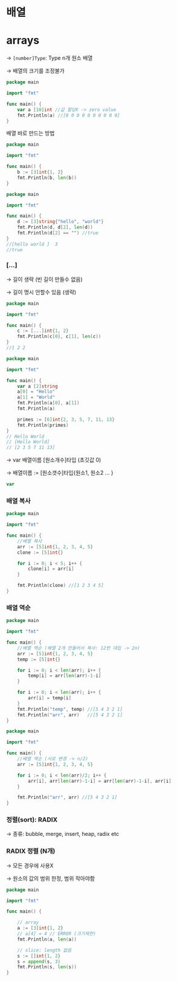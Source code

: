 # 배열

# arrays

→ `[number]Type`: Type n개 원소 배열

→ 배열의 크기를 조정불가

```go
package main

import "fmt"

func main() {
	var a [10]int //값 할당X -> zero value
	fmt.Println(a) //[0 0 0 0 0 0 0 0 0 0] 
}
```

배열 바로 만드는 방법

```go
package main

import "fmt"

func main() {
	b := [3]int{1, 2}
	fmt.Println(b, len(b))
}
```

```go
package main

import "fmt"

func main() {
	d := [3]string{"hello", "world"}
	fmt.Println(d, d[2], len(d))
	fmt.Println(d[2] == "") //true
}
//[hello world ]  3
//true
```

### [...]

→ 길이 생략 (빈 길이 만들수 없음)

→ 길이 명시 안할수 있음 (생략)

```go
package main

import "fmt"

func main() {
	c := [...]int{1, 2}
	fmt.Println(c[0], c[1], len(c))
}
//1 2 2
```

```go
package main

import "fmt"

func main() {
	var a [2]string
	a[0] = "Hello"
	a[1] = "World"
	fmt.Println(a[0], a[1])
	fmt.Println(a)

	primes := [6]int{2, 3, 5, 7, 11, 13}
	fmt.Println(primes)
}
// Hello World
// [Hello World]
// [2 3 5 7 11 13]
```

→ var 배열이름 [원소개수]타입 (초깃값 0)

→ 배열이름 := [원소갯수]타입{원소1, 원소2 ... }

```go
var 
```

### 배열 복사

```go
package main

import "fmt"

func main() {
	//배열 복사
	arr := [5]int{1, 2, 3, 4, 5}
	clone := [5]int{}

	for i := 0; i < 5; i++ {
		clone[i] = arr[i]
	}

	fmt.Println(clone) //[1 2 3 4 5]
}
```

### 배열 역순

```go
package main

import "fmt"

func main() {
	//배열 역순 (배열 2개 만들어서 복사: 12번 대입 -> 2n)
	arr := [5]int{1, 2, 3, 4, 5}
	temp := [5]int{}

	for i := 0; i < len(arr); i++ {
		temp[i] = arr[len(arr)-1-i]
	}

	for i := 0; i < len(arr); i++ {
		arr[i] = temp[i]
	}
	fmt.Println("temp", temp) //[5 4 3 2 1]
	fmt.Println("arr", arr)   //[5 4 3 2 1]
}
```

```go
package main

import "fmt"

func main() {
	//배열 역순 (서로 변경 -> n/2)
	arr := [5]int{1, 2, 3, 4, 5}

	for i := 0; i < len(arr)/2; i++ {
		arr[i], arr[len(arr)-1-i] = arr[len(arr)-1-i], arr[i]
	}

	fmt.Println("arr", arr) //[5 4 3 2 1]
}
```

### 정렬(sort): RADIX

→ 종류: bubble, merge, insert, heap, radix etc

### RADIX 정렬 (N개)

→ 모든 경우에 사용X

→ 원소의 값의 범위 한정, 범위 작아야함



```go
package main

import "fmt"

func main() {

	// array
	a := [3]int{1, 2}
	// a[4] = 4 // ERROR (크기제한)
	fmt.Println(a, len(a))

	// slice: length 없음
	s := []int{1, 2}
	s = append(s, 3)
	fmt.Println(s, len(s))
}
```